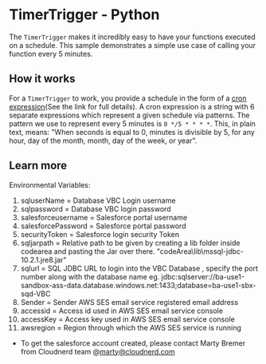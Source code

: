 # TimerTrigger - Python

The `TimerTrigger` makes it incredibly easy to have your functions executed on a schedule. This sample demonstrates a simple use case of calling your function every 5 minutes.

## How it works

For a `TimerTrigger` to work, you provide a schedule in the form of a [cron expression](https://en.wikipedia.org/wiki/Cron#CRON_expression)(See the link for full details). A cron expression is a string with 6 separate expressions which represent a given schedule via patterns. The pattern we use to represent every 5 minutes is `0 */5 * * * *`. This, in plain text, means: "When seconds is equal to 0, minutes is divisible by 5, for any hour, day of the month, month, day of the week, or year".

## Learn more
Environmental Variables:

1) sqluserName = Database VBC Login username
2) sqlpassword  = Database  VBC login password
3) salesforceusername = Salesforce portal username   
4) salesforcePassword = Salesforce portal password
5) securityToken = Salesforce login security Token
6) sqljarpath = Relative path to be given by creating a lib folder inside codearea and pasting the Jar over there. "codeArea\\lib\\mssql-jdbc-10.2.1.jre8.jar"
7) sqlurl = SQL JDBC URL to login into the VBC Database , specify the port number along with the database name 
eg. jdbc:sqlserver://ba-use1-sandbox-ass-data.database.windows.net:1433;database=ba-use1-sbx-sqd-VBC
8) Sender = Sender AWS SES email service registered email address
9) accessid = Access id used in AWS SES email service console
10) accessKey = Access key used in AWS SES email service console
11) awsregion = Region through which the AWS SES service is running

- To get the salesforce account created, please contact Marty Bremer from Cloudnerd team @marty@cloudnerd.com